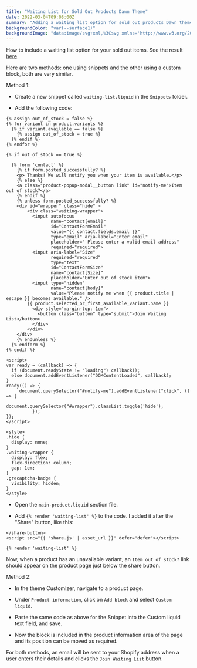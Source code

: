 ```yaml
---
title: "Waiting List for Sold Out Products Dawn Theme"
date: 2022-03-04T09:08:00Z
summary: "Adding a waiting list option for sold out products Dawn theme"
backgroundColor: "var(--surface1)"
backgroundImage: "data:image/svg+xml,%3Csvg xmlns='http://www.w3.org/2000/svg' width='100' height='18' viewBox='0 0 100 18'%3E%3Cpath fill='%23ffc078' fill-opacity='1' d='M61.82 18c3.47-1.45 6.86-3.78 11.3-7.34C78 6.76 80.34 5.1 83.87 3.42 88.56 1.16 93.75 0 100 0v6.16C98.76 6.05 97.43 6 96 6c-9.59 0-14.23 2.23-23.13 9.34-1.28 1.03-2.39 1.9-3.4 2.66h-7.65zm-23.64 0H22.52c-1-.76-2.1-1.63-3.4-2.66C11.57 9.3 7.08 6.78 0 6.16V0c6.25 0 11.44 1.16 16.14 3.42 3.53 1.7 5.87 3.35 10.73 7.24 4.45 3.56 7.84 5.9 11.31 7.34zM61.82 0h7.66a39.57 39.57 0 0 1-7.34 4.58C57.44 6.84 52.25 8 46 8S34.56 6.84 29.86 4.58A39.57 39.57 0 0 1 22.52 0h15.66C41.65 1.44 45.21 2 50 2c4.8 0 8.35-.56 11.82-2z'%3E%3C/path%3E%3C/svg%3E"
---
```


How to include a waiting list option for your sold out items. See the result [here](https://sunny-day-umbrellas.myshopify.com/products/bright-umbrella)

Here are two methods: one using snippets and the other using a custom block, both are very similar.

Method 1:

- Create a new snippet called `waiting-list.liquid` in the `Snippets` folder.

- Add the following code:

```
{% assign out_of_stock = false %}
{% for variant in product.variants %}
  {% if variant.available == false %}
    {% assign out_of_stock = true %}
  {% endif %}
{% endfor %}

{% if out_of_stock == true %}

  {% form 'contact' %}
    {% if form.posted_successfully? %}
    <p> Thanks! We will notify you when your item is available.</p>
    {% else %}
    <a class="product-popup-modal__button link" id="notify-me">Item out of stock?</a>
    {% endif %}
    {% unless form.posted_successfully? %}
    <div id="wrapper" class="hide" >
    	<div class="waiting-wrapper">
          <input autofocus
                 name="contact[email]"
                 id="ContactFormEmail"
                 value="{{ contact.fields.email }}"
                 type="email" aria-label="Enter email"
                 placeholder=" Please enter a valid email address"
                 required="required">
          <input aria-label="Size"
                 required="required"
                 type="text"
                 id="ContactFormSize"
                 name="contact[Size]"
                 placeholder="Enter out of stock item">
          <input type="hidden"
                 name="contact[body]"
                 value="Please notify me when {{ product.title | escape }} becomes available." />
        {{ product.selected_or_first_available_variant.name }}
          <div style="margin-top: 1em">
            <button class="button" type="submit">Join Waiting List</button>
          </div>
		</div>
    </div>
    {% endunless %}
  {% endform %}
{% endif %}

<script>
var ready = (callback) => {
  if (document.readyState != "loading") callback();
  else document.addEventListener("DOMContentLoaded", callback);
}
ready(() => {
     document.querySelector("#notify-me").addEventListener("click", () => {
            document.querySelector("#wrapper").classList.toggle('hide');
          });
});
</script>

<style>
.hide {
  display: none;
}
.waiting-wrapper {
  display: flex;
  flex-direction: column;
  gap: 1em;
}
.grecaptcha-badge {
  visibility: hidden;
}
</style>

```

- Open the `main-product.liquid` section file.

- Add `{% render 'waiting-list' %}` to the code. I added it after the "Share" button, like this:

```
</share-button>
<script src="{{ 'share.js' | asset_url }}" defer="defer"></script>

{% render 'waiting-list' %}

```

Now, when a product has an unavailable variant, an `Item out of stock?` link should appear on the product page just below the share button.

Method 2:

- In the theme Customizer, navigate to a product page.

- Under `Product information`, click on `Add block` and select `Custom liquid`.

- Paste the same code as above for the Snippet into the Custom liquid text field, and save.

- Now the block is included in the product information area of the page and its position can be moved as required.

For both methods, an email will be sent to your Shopify address when a user enters their details and clicks the `Join Waiting List` button.
